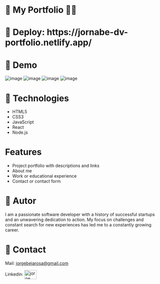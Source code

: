 
<h1>📌 My Portfolio 👨‍💻</h1>  

<h1>📌  Deploy: https://jornabe-dv-portfolio.netlify.app/ </h1>

<h1>📌  Demo </h1>

![image](https://github.com/JornabeDV/Portfolio/assets/103864663/31163fb5-94d7-42dd-ab16-e822da0c4248)
![image](https://github.com/JornabeDV/Portfolio/assets/103864663/66e929ab-fdc1-432d-b286-688def95da7f)
![image](https://github.com/JornabeDV/Portfolio/assets/103864663/ccd200ff-e9e8-4f60-a08e-ffe9eb33e80f)
![image](https://github.com/JornabeDV/Portfolio/assets/103864663/57d93366-77b6-4ca1-9f44-9c52ab1d74a5)

<h1>📌 Technologies </h1>

- HTML5
- CSS3
- JavaScript
- React
- Node.js

<h1> Features </h1>

- Project portfolio with descriptions and links
- About me
- Work or educational experience
- Contact or contact form

<h1>📌 Autor </h1>

I am a passionate software developer with a history of successful startups and an unwavering dedication to action. My focus on challenges and constant search for new experiences has led me to a constantly growing career.

<h1>📌 Contact </h1>

Mail: jorgebejarosa@gmail.com
<p align="left"> Linkedin: 
<a href="https://linkedin.com/in/jorge nahuel beja rosa" target="blank"><img align="center" src="https://raw.githubusercontent.com/rahuldkjain/github-profile-readme-generator/master/src/images/icons/Social/linked-in-alt.svg" alt="jorge nahuel beja rosa" height="30" width="40" /></a>
</p>



